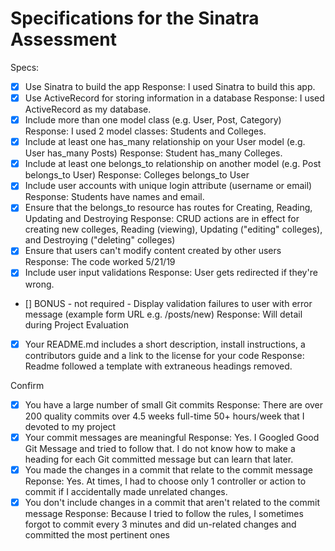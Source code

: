 # Specifications for the Sinatra Assessment

Specs:
- [x] Use Sinatra to build the app
Response: I used Sinatra to build this app.
- [x] Use ActiveRecord for storing information in a database
Response: I used ActiveRecord as my database.
- [x] Include more than one model class (e.g. User, Post, Category)
Response: I used 2 model classes: Students and Colleges.
- [x] Include at least one has_many relationship on your User model (e.g. User has_many Posts)
Response: Student has_many Colleges.
- [x] Include at least one belongs_to relationship on another model (e.g. Post belongs_to User)
Response: Colleges belongs_to User
- [x] Include user accounts with unique login attribute (username or email)
Response: Students have names and email.
- [x] Ensure that the belongs_to resource has routes for Creating, Reading, Updating and Destroying
Response: CRUD actions are in effect for creating new colleges, Reading (viewing), Updating ("editing" colleges), and Destroying ("deleting" colleges)
- [x] Ensure that users can't modify content created by other users
Response: The code worked 5/21/19
- [x] Include user input validations
Response: User gets redirected if they're wrong.
- [] BONUS - not required - Display validation failures to user with error message (example form URL e.g. /posts/new)
Response: Will detail during Project Evaluation
- [x] Your README.md includes a short description, install instructions, a contributors guide and a link to the license for your code
Response: Readme followed a template with extraneous headings removed.

Confirm
- [x] You have a large number of small Git commits
Response: There are over 200 quality commits over 4.5 weeks full-time 50+ hours/week that I devoted to my project
- [x] Your commit messages are meaningful
Response: Yes. I Googled Good Git Message and tried to follow that. I do not know how to make a heading for each Git committed message but can learn that later.
- [x] You made the changes in a commit that relate to the commit message
Reponse: Yes. At times, I had to choose only 1 controller or action to commit if I accidentally made unrelated changes.
- [x] You don't include changes in a commit that aren't related to the commit message
Response: Because I tried to follow the rules, I sometimes forgot to commit every 3 minutes and did un-related changes and committed
the most pertinent ones
